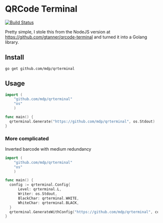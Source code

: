 # QRCode Terminal

[![Build Status](https://secure.travis-ci.org/mdp/qrterminal.png)](https://travis-ci.org/mdp/qrterminal)

Pretty simple, I stole this from the NodeJS version at https://github.com/gtanner/qrcode-terminal and turned it into a Golang library.

## Install

`go get github.com/mdp/qrterminal`

## Usage

```go
import (
    "github.com/mdp/qrterminal"
    "os"
    )

func main() {
  qrterminal.Generate("https://github.com/mdp/qrterminal", os.Stdout)
}
```

### More complicated

Inverted barcode with medium redundancy
```go
import (
    "github.com/mdp/qrterminal"
    "os"
    )

func main() {
  config := qrterminal.Config{
      Level: qrterminal.L,
      Writer: os.Stdout,
      BlackChar: qrterminal.WHITE,
      WhiteChar: qrterminal.BLACK,
  }
  qrterminal.GenerateWithConfig("https://github.com/mdp/qrterminal", config)
}
```

